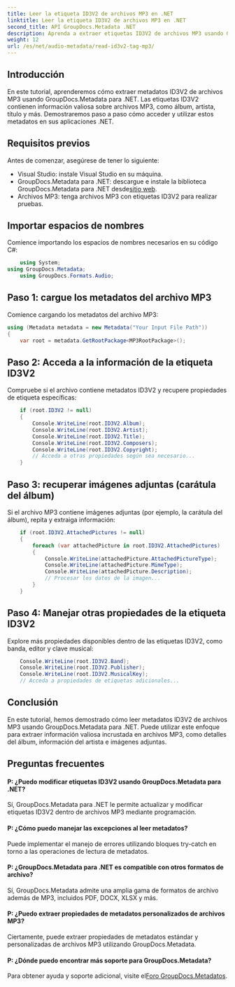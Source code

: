 ```yaml
---
title: Leer la etiqueta ID3V2 de archivos MP3 en .NET
linktitle: Leer la etiqueta ID3V2 de archivos MP3 en .NET
second_title: API GroupDocs.Metadata .NET
description: Aprenda a extraer etiquetas ID3V2 de archivos MP3 usando GroupDocs.Metadata para .NET. Acceda al álbum, artista y más mediante programación.
weight: 12
url: /es/net/audio-metadata/read-id3v2-tag-mp3/
---
```

## Introducción
En este tutorial, aprenderemos cómo extraer metadatos ID3V2 de archivos MP3 usando GroupDocs.Metadata para .NET. Las etiquetas ID3V2 contienen información valiosa sobre archivos MP3, como álbum, artista, título y más. Demostraremos paso a paso cómo acceder y utilizar estos metadatos en sus aplicaciones .NET.
## Requisitos previos
Antes de comenzar, asegúrese de tener lo siguiente:
- Visual Studio: instale Visual Studio en su máquina.
-  GroupDocs.Metadata para .NET: descargue e instale la biblioteca GroupDocs.Metadata para .NET desde[sitio web](https://releases.groupdocs.com/metadata/net/).
- Archivos MP3: tenga archivos MP3 con etiquetas ID3V2 para realizar pruebas.

## Importar espacios de nombres
Comience importando los espacios de nombres necesarios en su código C#:
```csharp
    using System;
using GroupDocs.Metadata;
    using GroupDocs.Formats.Audio;
```
## Paso 1: cargue los metadatos del archivo MP3
Comience cargando los metadatos del archivo MP3:
```csharp
using (Metadata metadata = new Metadata("Your Input File Path"))
{
    var root = metadata.GetRootPackage<MP3RootPackage>();
```
## Paso 2: Acceda a la información de la etiqueta ID3V2
Compruebe si el archivo contiene metadatos ID3V2 y recupere propiedades de etiqueta específicas:
```csharp
    if (root.ID3V2 != null)
    {
        Console.WriteLine(root.ID3V2.Album);
        Console.WriteLine(root.ID3V2.Artist);
        Console.WriteLine(root.ID3V2.Title);
        Console.WriteLine(root.ID3V2.Composers);
        Console.WriteLine(root.ID3V2.Copyright);
        // Acceda a otras propiedades según sea necesario...
    }
```
## Paso 3: recuperar imágenes adjuntas (carátula del álbum)
Si el archivo MP3 contiene imágenes adjuntas (por ejemplo, la carátula del álbum), repita y extraiga información:
```csharp
    if (root.ID3V2.AttachedPictures != null)
    {
        foreach (var attachedPicture in root.ID3V2.AttachedPictures)
        {
            Console.WriteLine(attachedPicture.AttachedPictureType);
            Console.WriteLine(attachedPicture.MimeType);
            Console.WriteLine(attachedPicture.Description);
            // Procesar los datos de la imagen...
        }
    }
```
## Paso 4: Manejar otras propiedades de la etiqueta ID3V2
Explore más propiedades disponibles dentro de las etiquetas ID3V2, como banda, editor y clave musical:
```csharp
    Console.WriteLine(root.ID3V2.Band);
    Console.WriteLine(root.ID3V2.Publisher);
    Console.WriteLine(root.ID3V2.MusicalKey);
    // Acceda a propiedades de etiquetas adicionales...
```

## Conclusión
En este tutorial, hemos demostrado cómo leer metadatos ID3V2 de archivos MP3 usando GroupDocs.Metadata para .NET. Puede utilizar este enfoque para extraer información valiosa incrustada en archivos MP3, como detalles del álbum, información del artista e imágenes adjuntas.

## Preguntas frecuentes
#### P: ¿Puedo modificar etiquetas ID3V2 usando GroupDocs.Metadata para .NET?
Sí, GroupDocs.Metadata para .NET le permite actualizar y modificar etiquetas ID3V2 dentro de archivos MP3 mediante programación.
#### P: ¿Cómo puedo manejar las excepciones al leer metadatos?
Puede implementar el manejo de errores utilizando bloques try-catch en torno a las operaciones de lectura de metadatos.
#### P: ¿GroupDocs.Metadata para .NET es compatible con otros formatos de archivo?
Sí, GroupDocs.Metadata admite una amplia gama de formatos de archivo además de MP3, incluidos PDF, DOCX, XLSX y más.
#### P: ¿Puedo extraer propiedades de metadatos personalizados de archivos MP3?
Ciertamente, puede extraer propiedades de metadatos estándar y personalizadas de archivos MP3 utilizando GroupDocs.Metadata.
#### P: ¿Dónde puedo encontrar más soporte para GroupDocs.Metadata?
 Para obtener ayuda y soporte adicional, visite el[Foro GroupDocs.Metadatos](https://forum.groupdocs.com/c/metadata/14).